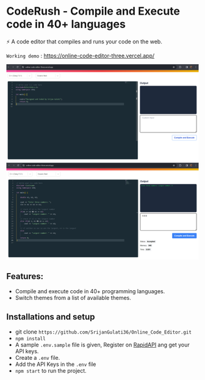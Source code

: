 # CodeRush - Compile and Execute code in 40+ languages

⚡️ A code editor that compiles and runs your code on the web.

`Working demo` : https://online-code-editor-three.vercel.app/

<img src="https://github.com/SrijanGulati36/Online_Code_Editor/blob/main/src/image/demo1.png" />
<img src="https://github.com/SrijanGulati36/Online_Code_Editor/blob/main/src/image/demo2.png" />

## Features:

- Compile and execute code in 40+ programming languages.
- Switch themes from a list of available themes.

## Installations and setup

- git clone `https://github.com/SrijanGulati36/Online_Code_Editor.git`
- `npm install`
- A sample `.env.sample` file is given, Register on <a href="https://rapidapi.com/judge0-official/api/judge0-ce/pricing" target="__blank">RapidAPI</a> ang get your API keys.
- Create a `.env` file.
- Add the API Keys in the `.env` file
- `npm start` to run the project.
